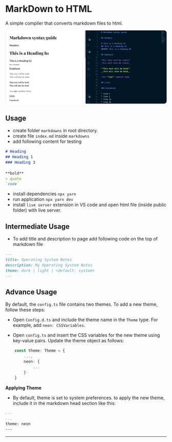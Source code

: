 # MarkDown to HTML

A simple compiler that converts markdown files to html.

<img
    src="./static/markdown-to-html-demo.jpg"
    alt="demo img"
    style="border-radius: 0.5rem;"
/>

## Usage

- create folder `markdowns` in root directory.
- create file `index.md` inside `markdowns`
- add following content for testing

```md
# Heading
## Heading 1
### Heading 3

**bold**
> quote
`code`
```

- install dependencies `npx yarn`
- run application `npx yarn dev`
- install `live server` extension in VS code and open html file (inside public folder) with live server.

## Intermediate Usage

- To add title and description to page add following code on the top of markdown file

```.md
---
title: Operating System Notes
description: My Operating System Notes
theme: dark | light | <default: system>
---
```

## Advance Usage

By default, the `config.ts` file contains two themes. To add a new theme, follow these steps:

- Open `Config.d.ts` and include the theme name in the `Theme` type. For example, add `neon: CSSVariables`.

- Open `config.ts` and insert the CSS variables for the new theme using key-value pairs. Update the theme object as follows:

```typescript
    const theme: Theme = {
        ...,
        neon: {
            ...
        }
    }
```

**Applying Theme**

- By default, theme is set to system preferences. to apply the new theme, include it in the markdown head section like this:

```md
---
...
theme: neon
---
```

-----------------
